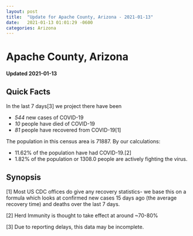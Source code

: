 ```yaml
---
layout: post
title:  "Update for Apache County, Arizona - 2021-01-13"
date:   2021-01-13 01:01:29 -0600
categories: Arizona
---
```


# Apache County, Arizona
#### Updated 2021-01-13

## Quick Facts

In the last 7 days[3] we project there have been
- *544* new cases of COVID-19
- *10* people have died of COVID-19
- *81* people have recovered from COVID-19[1]

The population in this census area is 71887. By our calculations:
- 11.62% of the population have had COVID-19.[2]
- 1.82% of the population or 1308.0 people are actively fighting the virus.

## Synopsis




[1] Most US CDC offices do give any recovery statistics- we base this on a formula which looks at confirmed new cases
15 days ago (the average recovery time) and deaths over the last 7 days.

[2] Herd Immunity is thought to take effect at around ~70-80%

[3] Due to reporting delays, this data may be incomplete.
 
    